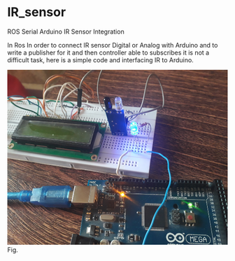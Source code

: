 # IR_sensor
ROS Serial Arduino IR Sensor Integration

In Ros 
In order to connect IR sensor Digital or Analog with Arduino and to write a publisher for it and then controller able to subscribes it is not a difficult task, here is a simple code and interfacing IR to Arduino.



<p align="left">
  <img src="img/ir.jpg" width ="600" height="400"/>
  <br/>
  Fig.
</p>

